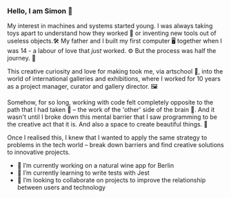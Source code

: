 ### Hello, I am Simon 🤝

My interest in machines and systems started young. I was always taking toys apart to understand how they worked 🧰 or inventing new tools out of useless objects.🛠
My father and I built my first computer 🖥  together when I was 14 - a labour of love that *just* worked. ⚙️ But the process was half the journey. 🧭 

This creative curiosity and love for making took me, via artschool 🎨, into the world of international galleries and exhibitions, where I worked for 10 years as a project manager, curator and gallery director. 🖼

Somehow, for so long, working with code felt completely opposite to the path that I had taken 👾 – the work of the 'other' side of the brain 🧠.  And it wasn't until I broke down this mental barrier that I saw programming to be the creative act that it is. And also a space to create beautiful things. 🍎

Once I realised this, I knew that I wanted to apply the same strategy to problems in the tech world – break down barriers and find creative solutions to innovative projects.

- 🔭 I’m currently working on a natural wine app for Berlin
- 🌱 I’m currently learning to write tests with Jest
- 👯 I’m looking to collaborate on projects to improve the relationship between users and technology

